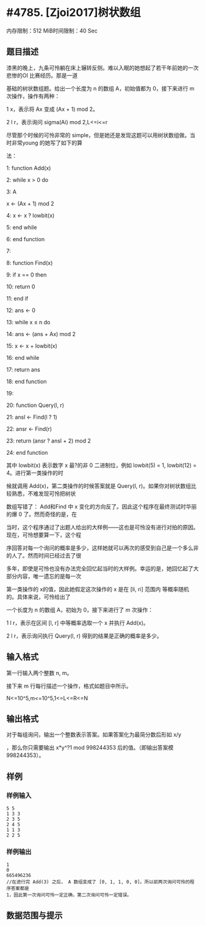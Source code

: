 # #4785. [Zjoi2017]树状数组

内存限制：512 MiB时间限制：40 Sec

## 题目描述

 漆黑的晚上，九条可怜躺在床上辗转反侧。难以入眠的她想起了若干年前她的一次悲惨的OI 比赛经历。那是一道

基础的树状数组题。给出一个长度为 n 的数组 A，初始值都为 0，接下来进行 m 次操作，操作有两种：

1 x，表示将 Ax 变成 (Ax + 1) mod 2。

2 l r，表示询问 sigma(Ai) mod 2,L<=i<=r

尽管那个时候的可怜非常的 simple，但是她还是发现这题可以用树状数组做。当时非常young 的她写了如下的算

法：

1: function Add(x)

2: while x > 0 do

3: A

x &larr; (Ax + 1) mod 2

4: x &larr; x ? lowbit(x)

5: end while

6: end function

7:

8: function Find(x)

9: if x == 0 then

10: return 0

11: end if

12: ans &larr; 0

13: while x &le; n do

14: ans &larr; (ans + Ax) mod 2

15: x &larr; x + lowbit(x)

16: end while

17: return ans

18: end function

19:

20: function Query(l, r)

21: ansl &larr; Find(l ? 1)

22: ansr &larr; Find(r)

23: return (ansr ? ansl + 2) mod 2

24: end function

其中 lowbit(x) 表示数字 x 最?的非 0 二进制位，例如 lowbit(5) = 1, lowbit(12) = 4。进行第一类操作的时

候就调用 Add(x)，第二类操作的时候答案就是 Query(l, r)。如果你对树状数组比较熟悉，不难发现可怜把树状

数组写错了： Add和Find 中 x 变化的方向反了。因此这个程序在最终测试时华丽的爆 0 了。然而奇怪的是，在

当时，这个程序通过了出题人给出的大样例&mdash;&mdash;这也是可怜没有进行对拍的原因。现在，可怜想要算一下，这个程

序回答对每一个询问的概率是多少，这样她就可以再次的感受到自己是一个多么非的人了。然而时间已经过去了很

多年，即使是可怜也没有办法完全回忆起当时的大样例。幸运的是，她回忆起了大部分内容，唯一遗忘的是每一次

第一类操作的 x的值，因此她假定这次操作的 x 是在 [li, ri] 范围内 等概率随机 的。具体来说，可怜给出了

一个长度为 n 的数组 A，初始为 0，接下来进行了 m 次操作：

1 l r，表示在区间 [l, r] 中等概率选取一个 x 并执行 Add(x)。

2 l r，表示询问执行 Query(l, r) 得到的结果是正确的概率是多少。

## 输入格式

第一行输入两个整数 n, m。

接下来 m 行每行描述一个操作，格式如题目中所示。

N<=10^5,m<=10^5,1<=L<=R<=N

## 输出格式

对于每组询问，输出一个整数表示答案。如果答案化为最简分数后形如 x/y

，那么你只需要输出 x*y^?1 mod 998244353 后的值。（即输出答案模 998244353）。

## 样例

### 样例输入

    
    5 5
    1 3 3
    2 3 5
    2 4 5
    1 1 3
    2 2 5
    

### 样例输出

    
    1
    0
    665496236
    //在进行完 Add(3) 之后， A 数组变成了 [0, 1, 1, 0, 0]。所以前两次询问可怜的程序答案都是
    1，因此第一次询问可怜一定正确，第二次询问可怜一定错误。
    

## 数据范围与提示
